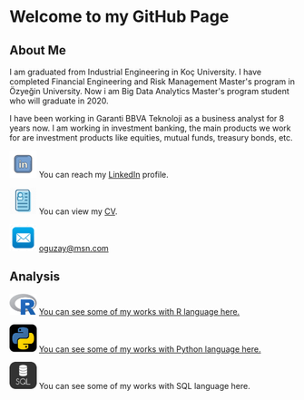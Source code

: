 # Welcome to my GitHub Page

## About Me

I am graduated from Industrial Engineering in Koç University. I have completed Financial Engineering and Risk Management Master's program in Özyeğin University. Now i am Big Data Analytics Master's program student who will graduate in 2020.

I have been working in Garanti BBVA Teknoloji as a business analyst for 8 years now. I am working in investment banking, the main products we work for are investment products like equities, mutual funds, treasury bonds, etc.

<img src="linkedin.png" width="48"> You can reach my [LinkedIn](https://www.linkedin.com/in/o%C4%9Fuz-ay-7b01b022/) profile.

<img src="cv.png" width="48"> You can view my [CV](OguzAy-CV.pdf).

<img src="mail.jpg" width="48"> oguzay@msn.com



## Analysis

<img src="r.png" width="48"> [You can see some of my works with R language here.](https://oguzayy.github.io/r/)

<img src="python.png" width="48"> [You can see some of my works with Python language here.](https://oguzayy.github.io/python/)

<img src="sql.jpg" width="48"> You can see some of my works with SQL language here.

